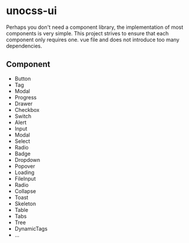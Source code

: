 # unocss-ui

Perhaps you don't need a component library, the implementation of most components is very simple. This project strives to ensure that each component only requires one. vue file and does not introduce too many dependencies.

## Component

- Button
- Tag
- Modal
- Progress
- Drawer
- Checkbox
- Switch
- Alert
- Input
- Modal
- Select
- Radio
- Badge
- Dropdown
- Popover
- Loading
- FileInput
- Radio
- Collapse
- Toast
- Skeleton
- Table
- Tabs
- Tree
- DynamicTags
- ...
